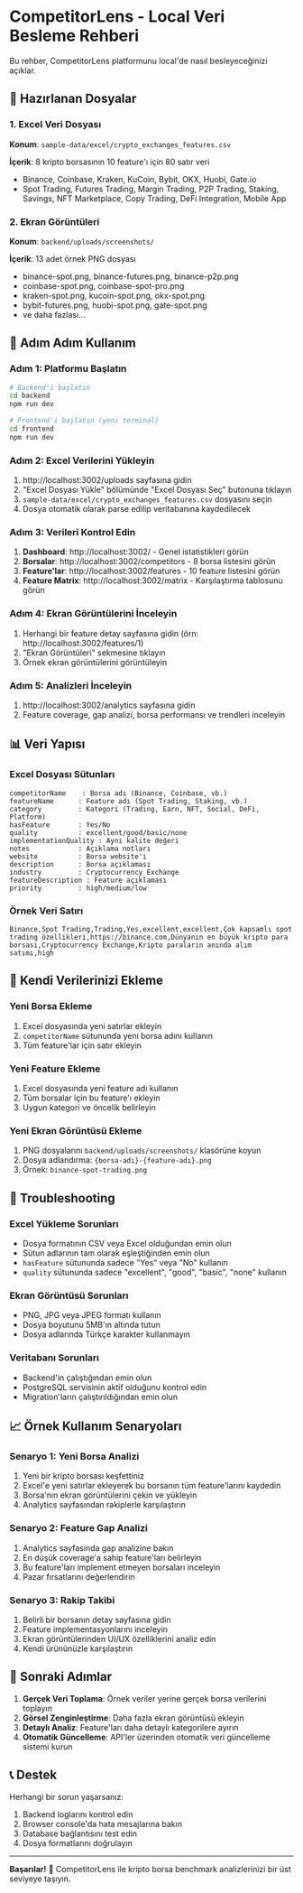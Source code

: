 # CompetitorLens - Local Veri Besleme Rehberi

Bu rehber, CompetitorLens platformunu local'de nasıl besleyeceğinizi açıklar.

## 📁 Hazırlanan Dosyalar

### 1. Excel Veri Dosyası
**Konum**: `sample-data/excel/crypto_exchanges_features.csv`

**İçerik**: 8 kripto borsasının 10 feature'ı için 80 satır veri
- Binance, Coinbase, Kraken, KuCoin, Bybit, OKX, Huobi, Gate.io
- Spot Trading, Futures Trading, Margin Trading, P2P Trading, Staking, Savings, NFT Marketplace, Copy Trading, DeFi Integration, Mobile App

### 2. Ekran Görüntüleri
**Konum**: `backend/uploads/screenshots/`

**İçerik**: 13 adet örnek PNG dosyası
- binance-spot.png, binance-futures.png, binance-p2p.png
- coinbase-spot.png, coinbase-spot-pro.png
- kraken-spot.png, kucoin-spot.png, okx-spot.png
- bybit-futures.png, huobi-spot.png, gate-spot.png
- ve daha fazlası...

## 🚀 Adım Adım Kullanım

### Adım 1: Platformu Başlatın
```bash
# Backend'i başlatın
cd backend
npm run dev

# Frontend'i başlatın (yeni terminal)
cd frontend
npm run dev
```

### Adım 2: Excel Verilerini Yükleyin
1. http://localhost:3002/uploads sayfasına gidin
2. "Excel Dosyası Yükle" bölümünde "Excel Dosyası Seç" butonuna tıklayın
3. `sample-data/excel/crypto_exchanges_features.csv` dosyasını seçin
4. Dosya otomatik olarak parse edilip veritabanına kaydedilecek

### Adım 3: Verileri Kontrol Edin
1. **Dashboard**: http://localhost:3002/ - Genel istatistikleri görün
2. **Borsalar**: http://localhost:3002/competitors - 8 borsa listesini görün
3. **Feature'lar**: http://localhost:3002/features - 10 feature listesini görün
4. **Feature Matrix**: http://localhost:3002/matrix - Karşılaştırma tablosunu görün

### Adım 4: Ekran Görüntülerini İnceleyin
1. Herhangi bir feature detay sayfasına gidin (örn: http://localhost:3002/features/1)
2. "Ekran Görüntüleri" sekmesine tıklayın
3. Örnek ekran görüntülerini görüntüleyin

### Adım 5: Analizleri İnceleyin
1. http://localhost:3002/analytics sayfasına gidin
2. Feature coverage, gap analizi, borsa performansı ve trendleri inceleyin

## 📊 Veri Yapısı

### Excel Dosyası Sütunları
```
competitorName    : Borsa adı (Binance, Coinbase, vb.)
featureName      : Feature adı (Spot Trading, Staking, vb.)
category         : Kategori (Trading, Earn, NFT, Social, DeFi, Platform)
hasFeature       : Yes/No
quality          : excellent/good/basic/none
implementationQuality : Aynı kalite değeri
notes            : Açıklama notları
website          : Borsa website'i
description      : Borsa açıklaması
industry         : Cryptocurrency Exchange
featureDescription : Feature açıklaması
priority         : high/medium/low
```

### Örnek Veri Satırı
```csv
Binance,Spot Trading,Trading,Yes,excellent,excellent,Çok kapsamlı spot trading özellikleri,https://binance.com,Dünyanın en büyük kripto para borsası,Cryptocurrency Exchange,Kripto paraların anında alım satımı,high
```

## 🎨 Kendi Verilerinizi Ekleme

### Yeni Borsa Ekleme
1. Excel dosyasında yeni satırlar ekleyin
2. `competitorName` sütununda yeni borsa adını kullanın
3. Tüm feature'lar için satır ekleyin

### Yeni Feature Ekleme
1. Excel dosyasında yeni feature adı kullanın
2. Tüm borsalar için bu feature'ı ekleyin
3. Uygun kategori ve öncelik belirleyin

### Yeni Ekran Görüntüsü Ekleme
1. PNG dosyalarını `backend/uploads/screenshots/` klasörüne koyun
2. Dosya adlandırma: `{borsa-adı}-{feature-adı}.png`
3. Örnek: `binance-spot-trading.png`

## 🔧 Troubleshooting

### Excel Yükleme Sorunları
- Dosya formatının CSV veya Excel olduğundan emin olun
- Sütun adlarının tam olarak eşleştiğinden emin olun
- `hasFeature` sütununda sadece "Yes" veya "No" kullanın
- `quality` sütununda sadece "excellent", "good", "basic", "none" kullanın

### Ekran Görüntüsü Sorunları
- PNG, JPG veya JPEG formatı kullanın
- Dosya boyutunu 5MB'ın altında tutun
- Dosya adlarında Türkçe karakter kullanmayın

### Veritabanı Sorunları
- Backend'in çalıştığından emin olun
- PostgreSQL servisinin aktif olduğunu kontrol edin
- Migration'ların çalıştırıldığından emin olun

## 📈 Örnek Kullanım Senaryoları

### Senaryo 1: Yeni Borsa Analizi
1. Yeni bir kripto borsası keşfettiniz
2. Excel'e yeni satırlar ekleyerek bu borsanın tüm feature'larını kaydedin
3. Borsa'nın ekran görüntülerini çekin ve yükleyin
4. Analytics sayfasından rakiplerle karşılaştırın

### Senaryo 2: Feature Gap Analizi
1. Analytics sayfasında gap analizine bakın
2. En düşük coverage'a sahip feature'ları belirleyin
3. Bu feature'ları implement etmeyen borsaları inceleyin
4. Pazar fırsatlarını değerlendirin

### Senaryo 3: Rakip Takibi
1. Belirli bir borsanın detay sayfasına gidin
2. Feature implementasyonlarını inceleyin
3. Ekran görüntülerinden UI/UX özelliklerini analiz edin
4. Kendi ürününüzle karşılaştırın

## 🎯 Sonraki Adımlar

1. **Gerçek Veri Toplama**: Örnek veriler yerine gerçek borsa verilerini toplayın
2. **Görsel Zenginleştirme**: Daha fazla ekran görüntüsü ekleyin
3. **Detaylı Analiz**: Feature'ları daha detaylı kategorilere ayırın
4. **Otomatik Güncelleme**: API'ler üzerinden otomatik veri güncelleme sistemi kurun

## 📞 Destek

Herhangi bir sorun yaşarsanız:
1. Backend loglarını kontrol edin
2. Browser console'da hata mesajlarına bakın
3. Database bağlantısını test edin
4. Dosya formatlarını doğrulayın

---

**Başarılar!** 🚀 CompetitorLens ile kripto borsa benchmark analizlerinizi bir üst seviyeye taşıyın.
